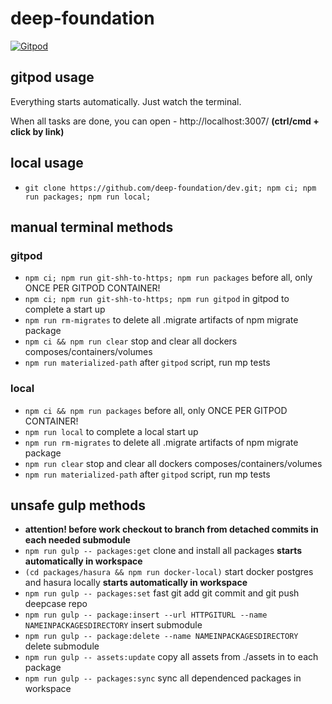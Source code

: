 # deep-foundation

[![Gitpod](https://img.shields.io/badge/Gitpod-ready--to--code-blue?logo=gitpod)](https://gitpod.io/#https://github.com/deep-foundation/dev)

## gitpod usage

Everything starts automatically. Just watch the terminal.

When all tasks are done, you can open - http://localhost:3007/ **(ctrl/cmd + click by link)**


## local usage

- `git clone https://github.com/deep-foundation/dev.git; npm ci; npm run packages; npm run local;`

## manual terminal methods

### gitpod

- `npm ci; npm run git-shh-to-https; npm run packages` before all, only ONCE PER GITPOD CONTAINER!
- `npm ci; npm run git-shh-to-https; npm run gitpod` in gitpod to complete a start up
- `npm run rm-migrates` to delete all .migrate artifacts of npm migrate package
- `npm ci && npm run clear` stop and clear all dockers composes/containers/volumes
- `npm run materialized-path` after `gitpod` script, run mp tests

### local

- `npm ci && npm run packages` before all, only ONCE PER GITPOD CONTAINER!
- `npm run local` to complete a local start up
- `npm run rm-migrates` to delete all .migrate artifacts of npm migrate package
- `npm run clear` stop and clear all dockers composes/containers/volumes
- `npm run materialized-path` after `gitpod` script, run mp tests

## unsafe gulp methods 

- **attention! before work checkout to branch from detached commits in each needed submodule**
- `npm run gulp -- packages:get` clone and install all packages **starts automatically in workspace**
- `(cd packages/hasura && npm run docker-local)` start docker postgres and hasura locally **starts automatically in workspace**
- `npm run gulp -- packages:set` fast git add git commit and git push deepcase repo
- `npm run gulp -- package:insert --url HTTPGITURL --name NAMEINPACKAGESDIRECTORY` insert submodule
- `npm run gulp -- package:delete --name NAMEINPACKAGESDIRECTORY` delete submodule
- `npm run gulp -- assets:update` copy all assets from ./assets in to each package
- `npm run gulp -- packages:sync` sync all dependenced packages in workspace
